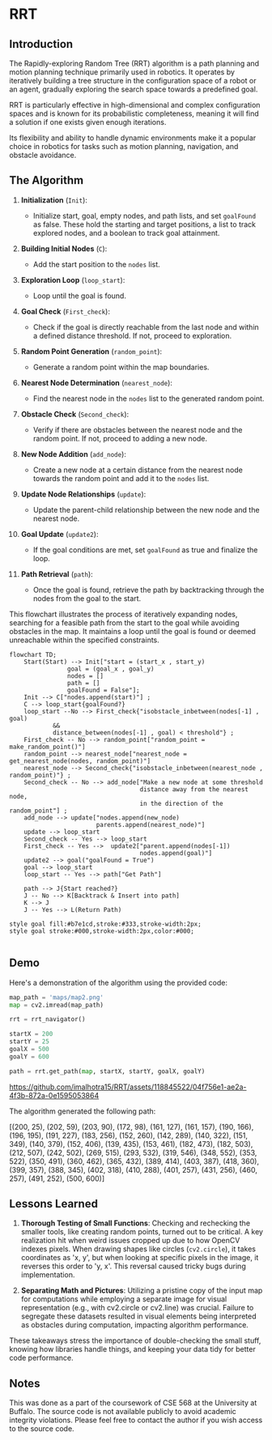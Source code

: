 
# RRT 

## Introduction

The Rapidly-exploring Random Tree (RRT) algorithm is a path planning and motion planning technique primarily used in robotics. It operates by iteratively building a tree structure in the configuration space of a robot or an agent, gradually exploring the search space towards a predefined goal.

RRT is particularly effective in high-dimensional and complex configuration spaces and is known for its probabilistic completeness, meaning it will find a solution if one exists given enough iterations.

Its flexibility and ability to handle dynamic environments make it a popular choice in robotics for tasks such as motion planning, navigation, and obstacle avoidance.


## The Algorithm

1. **Initialization** (`Init`):
   - Initialize start, goal, empty nodes, and path lists, and set `goalFound` as false. These hold the starting and target positions, a list to track explored nodes, and a boolean to track goal attainment.

2. **Building Initial Nodes** (`C`):
   - Add the start position to the `nodes` list.

3. **Exploration Loop** (`loop_start`):
   - Loop until the goal is found.
  
4. **Goal Check** (`First_check`):
   - Check if the goal is directly reachable from the last node and within a defined distance threshold. If not, proceed to exploration.

5. **Random Point Generation** (`random_point`):
   - Generate a random point within the map boundaries.

6. **Nearest Node Determination** (`nearest_node`):
   - Find the nearest node in the `nodes` list to the generated random point.

7. **Obstacle Check** (`Second_check`):
   - Verify if there are obstacles between the nearest node and the random point. If not, proceed to adding a new node.

8. **New Node Addition** (`add_node`):
   - Create a new node at a certain distance from the nearest node towards the random point and add it to the `nodes` list.

9. **Update Node Relationships** (`update`):
   - Update the parent-child relationship between the new node and the nearest node.

10. **Goal Update** (`update2`):
    - If the goal conditions are met, set `goalFound` as true and finalize the loop.

11. **Path Retrieval** (`path`):
    - Once the goal is found, retrieve the path by backtracking through the nodes from the goal to the start.

This flowchart illustrates the process of iteratively expanding nodes, searching for a feasible path from the start to the goal while avoiding obstacles in the map. It maintains a loop until the goal is found or deemed unreachable within the specified constraints.


```mermaid
flowchart TD;
    Start(Start) --> Init["start = (start_x , start_y)
                goal = (goal_x , goal_y)
                nodes = []
                path = []
                goalFound = False"];
    Init --> C["nodes.append(start)"] ;
    C --> loop_start{goalFound?}
    loop_start --No --> First_check{"isobstacle_inbetween(nodes[-1] , goal) 
            &&
            distance_between(nodes[-1] , goal) < threshold"} ;
    First_check -- No --> random_point["random_point = make_random_point()"]
    random_point --> nearest_node["nearest_node = get_nearest_node(nodes, random_point)"]
    nearest_node --> Second_check{"isobstacle_inbetween(nearest_node , random_point)"} ;
    Second_check -- No --> add_node["Make a new node at some threshold
                                    distance away from the nearest node,
                                    in the direction of the random_point"] ;
    add_node --> update["nodes.append(new_node)
                        parents.append(nearest_node)"]
    update --> loop_start
    Second_check -- Yes --> loop_start
    First_check -- Yes -->  update2["parent.append(nodes[-1])
                                    nodes.append(goal)"]
    update2 --> goal("goalFound = True")
    goal --> loop_start
    loop_start -- Yes --> path["Get Path"]

    path --> J{Start reached?}
    J -- No --> K[Backtrack & Insert into path]
    K --> J
    J -- Yes --> L(Return Path)

style goal fill:#b7e1cd,stroke:#333,stroke-width:2px;
style goal stroke:#000,stroke-width:2px,color:#000;


```



## Demo

Here's a demonstration of the algorithm using the provided code:

```python
map_path = 'maps/map2.png'
map = cv2.imread(map_path)

rrt = rrt_navigator()

startX = 200
startY = 25
goalX = 500
goalY = 600

path = rrt.get_path(map, startX, startY, goalX, goalY)
```

https://github.com/imalhotra15/RRT/assets/118845522/04f756e1-ae2a-4f3b-872a-0e1595053864

The algorithm generated the following path:

[(200, 25), (202, 59), (203, 90), (172, 98), (161, 127), (161, 157), (190, 166), (196, 195), (191, 227), (183, 256), (152, 260), (142, 289), (140, 322), (151, 349), (140, 379), (152, 406), (139, 435), (153, 461), (182, 473), (182, 503), (212, 507), (242, 502), (269, 515), (293, 532), (319, 546), (348, 552), (353, 522), (350, 491), (360, 462), (365, 432), (389, 414), (403, 387), (418, 360), (399, 357), (388, 345), (402, 318), (410, 288), (401, 257), (431, 256), (460, 257), (491, 252), (500, 600)] 

## Lessons Learned

1. **Thorough Testing of Small Functions**:
Checking and rechecking the smaller tools, like creating random points, turned out to be critical. A key realization hit when weird issues cropped up due to how OpenCV indexes pixels. When drawing shapes like circles (`cv2.circle`), it takes coordinates as 'x, y', but when looking at specific pixels in the image, it reverses this order to 'y, x'. This reversal caused tricky bugs during implementation.

2. **Separating Math and Pictures**:
Utilizing a pristine copy of the input map for computations while employing a separate image for visual representation (e.g., with cv2.circle or cv2.line) was crucial. Failure to segregate these datasets resulted in visual elements being interpreted as obstacles during computation, impacting algorithm performance.

These takeaways stress the importance of double-checking the small stuff, knowing how libraries handle things, and keeping your data tidy for better code performance.


## Notes

This was done as a part of the coursework of CSE 568 at the University at Buffalo. The source code is not available publicly to avoid academic integrity violations. Please feel free to contact the author if you wish access to the source code.

